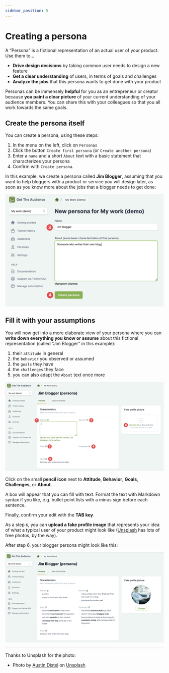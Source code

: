 ```yaml
---
sidebar_position: 5
---
```


# Creating a persona

A “Persona” is a fictional representation of an actual user of your product. Use them to…

* **Drive design decisions** by taking common user needs to design a new feature
* **Get a clear understanding** of users, in terms of goals and challenges
* **Analyze the jobs** that this persona wants to get done with your product

Personas can be immensely **helpful** for you as an entrepreneur or creator because **you paint a clear picture** of your current understanding of your audience members. You can share this with your colleagues so that you all work towards the same goals.

## Create the persona itself

You can create a persona, using these steps:

1. In the menu on the left, click on `Personas`
2. Click the button `Create first persona` (or `Create another persona`)
3. Enter a `name` and a short `About` text with a basic statement that characterizes your persona
4. Confirm with `Create persona`.

In this example, we create a persona called **Jim Blogger**, assuming that you want to help bloggers with a product or service you will design later, as soon as you know more about the jobs that a blogger needs to get done:

![Creating a persona](/img/tutorial/create-persona.png)

## Fill it with your assumptions

You will now get into a more elaborate view of your persona where you can **write down everything you know or assume** about this fictional representation (called "Jim Blogger" in this example):

1. their `attitude` in general
2. the `behavior` you observed or assumed
3. the `goals` they have
4. the `challenges` they face
5. you can also adapt the `About` text once more

![Fill persona with details](/img/tutorial/fill-persona-details.png)

Click on the small **pencil icon** next to **Attitude**, **Behavior**, **Goals**, **Challenges**, or **About**.

A box will appear that you can fill with text. Format the text with Markdown syntax if you like, e.g. bullet point lists with a minus sign before each sentence.

Finally, confirm your edit with the **TAB key**.

As a step `6`, you can **upload a fake profile image** that represents your idea of what a typical user of your product might look like ([Unsplash](https://unsplash.com) has lots of free photos, by the way).

After step 6, your blogger persona might look like this:

![Full blogger persona](/img/tutorial/full-blogger-persona.png)

---

Thanks to Unsplash for the photo:
- Photo by [Austin Distel](https://unsplash.com/@austindistel?utm_source=unsplash&utm_medium=referral&utm_content=creditCopyText) on [Unsplash](https://unsplash.com/s/photos/blogging?utm_source=unsplash&utm_medium=referral&utm_content=creditCopyText)

